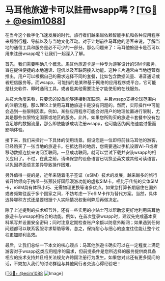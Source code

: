 # 马耳他旅遊卡可以註冊wsapp嗎？[[TG💪+ @esim1088](https://t.me/s/esim1088)]

在当今这个数字化飞速发展的时代，旅行者们越来越依赖智能手机和各种应用程序来规划行程、导航以及与当地文化互动。对于计划前往马耳他的游客来说，了解当地的通信工具和服务是必不可少的一部分。那么问题来了：马耳他旅遊卡是否可以用来注册wsapp呢？让我们一起深入了解。

首先，我们需要明确几个概念。馬耳他旅遊卡是一种专为游客设计的SIM卡服务，旨在提供便捷的本地通话、短信以及互联网接入功能。这种卡片通常由当地运营商推出，用户可以根据自己的需求选择不同的套餐，比如包含数据流量、语音通话或者短信服务等。而wsapp，可能指的是某种基于网络的应用程序或平台，它可能是社交软件、即时通讯工具，或者是其他需要注册才能使用的在线服务。

从技术角度来看，只要您的设备能够连接到互联网，并且wsapp支持全球范围内的注册流程，那么理论上使用马耳他旅遊卡是没有问题的。然而，实际操作中可能会遇到一些限制因素。例如，某些应用程序可能会对用户的地理位置进行限制，尤其是那些仅限特定国家或地区的服务。此外，如果您所购买的旅遊卡套餐中没有包含足够的数据流量，那么即使能够成功注册wsapp，也可能因为网络速度过慢而影响体验。

接下来，我们来探讨一下具体的使用场景。假设您是一位即将前往马耳他的游客，已经购买了一张当地的旅遊卡。在抵达目的地后，您需要通过手机设置Wi-Fi或者移动数据连接来访问互联网。一旦成功联网，就可以尝试下载并安装wsapp的相关应用了。不过，在此之前，请确保您的设备语言已切换至英文或其他可读语言，以免因界面语言差异导致操作困难。

另外值得一提的是，近年来随着电子签证（eSIM）技术的发展，越来越多的旅行者开始倾向于携带一张预装好国际漫游功能的虚拟SIM卡。相比于传统的实体SIM卡，eSIM具有体积小巧、无需物理更换等诸多优点。如果您打算长期居住在国外或者频繁往返于多个国家之间，不妨考虑一下eSIM卡作为替代方案。当然，具体选择哪种方式还是要根据个人实际情况权衡利弊后再做决定。

除了上述提到的技术细节外，还有一些实用的小贴士可以帮助您更好地利用馬耳他旅遊卡与wsapp相结合的功能。例如，在首次登录wsapp时，建议先完成基本资料填写并设置安全密码；同时注意定期检查账户余额以防意外断网；如果遇到任何问题都可以联系客服寻求帮助等等。总之，保持耐心与细心的态度往往能让整个过程更加顺利高效。

最后，让我们总结一下本文的核心观点：马耳他旅遊卡确实可以在一定程度上满足游客对于wsapp这类应用程序的需求，但前提条件是您所选择的服务提供商具备相应的技术支持并且相关法规允许跨国注册行为发生。如果您对此还有更多疑问的话，不妨加入我们的讨论群组与其他同行者交流心得经验吧！

[[TG💪+ @esim1088](https://t.me/s/esim1088) ![Image](https://i.postimg.cc/4NQfJmqS/Snipaste-2025-05-13-00-14-12.png)]